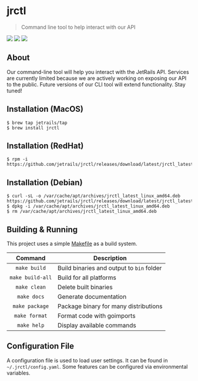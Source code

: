# jrctl
> Command line tool to help interact with our API

![](https://img.shields.io/badge/License-JetRails_License-green.svg?style=for-the-badge&labelColor=89BA40&color=282F38)
![](https://img.shields.io/badge/Version-3.2.0-green.svg?style=for-the-badge&labelColor=89BA40&color=282F38)
![](https://img.shields.io/badge/OS-MacOS/Linux-green.svg?style=for-the-badge&labelColor=89BA40&color=282F38)

## About

Our command-line tool will help you interact with the JetRails API. Services are currently limited because we are actively working on exposing our API to the public. Future versions of our CLI tool will extend functionality. Stay tuned!

## Installation (MacOS)

```shell
$ brew tap jetrails/tap
$ brew install jrctl
```

## Installation (RedHat)

```shell
$ rpm -i https://github.com/jetrails/jrctl/releases/download/latest/jrctl_latest_linux_amd64.rpm
```

## Installation (Debian)

```shell
$ curl -sL -o /var/cache/apt/archives/jrctl_latest_linux_amd64.deb https://github.com/jetrails/jrctl/releases/download/latest/jrctl_latest_linux_amd64.deb
$ dpkg -i /var/cache/apt/archives/jrctl_latest_linux_amd64.deb
$ rm /var/cache/apt/archives/jrctl_latest_linux_amd64.deb
```

## Building & Running

This project uses a simple [Makefile](./Makefile) as a build system.

|     Command        | Description                               |
|:------------------:|-------------------------------------------|
|  `make build`      | Build binaries and output to `bin` folder |
|  `make build-all`  | Build for all platforms                   |
|  `make clean`      | Delete built binaries                     |
|  `make docs`       | Generate documentation                    |
| `make package`     | Package binary for many distributions     |
| `make format`      | Format code with goimports                |
|  `make help`       | Display available commands                |

## Configuration File

A configuration file is used to load user settings. It can be found in `~/.jrctl/config.yaml`. Some features can be configured via environmental variables.
